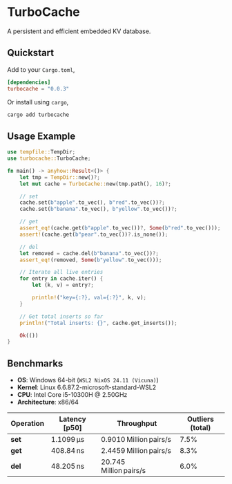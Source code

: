 # TurboCache

A persistent and efficient embedded KV database.

## Quickstart

Add to your `Cargo.toml`,

```toml
[dependencies]
turbocache = "0.0.3"
```

Or install using `cargo`,

```sh
cargo add turbocache
```

## Usage Example

```rust
use tempfile::TempDir;
use turbocache::TurboCache;

fn main() -> anyhow::Result<()> {
    let tmp = TempDir::new()?;
    let mut cache = TurboCache::new(tmp.path(), 16)?;

    // set
    cache.set(b"apple".to_vec(), b"red".to_vec())?;
    cache.set(b"banana".to_vec(), b"yellow".to_vec())?;

    // get
    assert_eq!(cache.get(b"apple".to_vec())?, Some(b"red".to_vec()));
    assert!(cache.get(b"pear".to_vec())?.is_none());

    // del
    let removed = cache.del(b"banana".to_vec())?;
    assert_eq!(removed, Some(b"yellow".to_vec()));

    // Iterate all live entries
    for entry in cache.iter() {
        let (k, v) = entry?;

        println!("key={:?}, val={:?}", k, v);
    }

    // Get total inserts so far
    println!("Total inserts: {}", cache.get_inserts());

    Ok(())
}
```

## Benchmarks

* **OS**: Windows 64-bit (`WSL2 NixOS 24.11 (Vicuna)`)
* **Kernel**: Linux 6.6.87.2-microsoft-standard-WSL2
* **CPU**: Intel Core i5-10300H @ 2.50GHz
* **Architecture**: x86/64

| Operation      | Latency \[p50]          | Throughput                    | Outliers (total)          |
| -------------- | ----------------------- | ----------------------------- | ------------------------- |
| **set**        | 1.1099 µs               | 0.9010 Million pairs/s        | 7.5%                      |
| **get**        | 408.84 ns               | 2.4459 Million pairs/s        | 8.3%                      |
| **del**        | 48.205 ns               | 20.745 Million pairs/s        | 6.0%                      |

